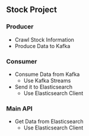 ## Stock Project

### Producer

 - Crawl Stock Information
 - Produce Data to Kafka

### Consumer

 - Consume Data from Kafka
   - Use Kafka Streams 
 - Send it to Elasticsearch
   - Use Elasticsearch Client 

### Main API

 - Get Data from Elasticsearch
   - Use Elasticsearch Client 
